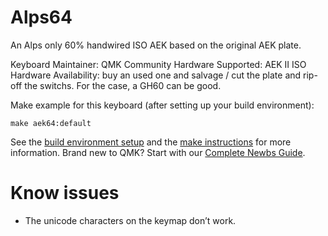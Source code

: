 # Alps64

An Alps only 60% handwired ISO AEK based on the original AEK plate.

Keyboard Maintainer: QMK Community
Hardware Supported: AEK II ISO
Hardware Availability: buy an used one and salvage / cut the plate and rip-off the switchs. For the case, a GH60 can be good.

Make example for this keyboard (after setting up your build environment):

    make aek64:default

See the [build environment setup](https://docs.qmk.fm/#/getting_started_build_tools) and the [make instructions](https://docs.qmk.fm/#/getting_started_make_guide) for more information. Brand new to QMK? Start with our [Complete Newbs Guide](https://docs.qmk.fm/#/newbs).

# Know issues

* The unicode characters on the keymap don’t work.
